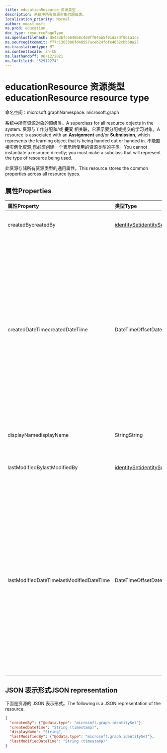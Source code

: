 ```yaml
---
title: educationResource 资源类型
description: 系统中所有资源对象的超级类。
localization_priority: Normal
author: mmast-msft
ms.prod: education
doc_type: resourcePageType
ms.openlocfilehash: d5433bfc5648b8c4d0ff04ab5f91da7df0b1a1c5
ms.sourcegitcommit: f77c1385306fd40557aceb24fdfe4832cbb60a27
ms.translationtype: MT
ms.contentlocale: zh-CN
ms.lasthandoff: 06/12/2021
ms.locfileid: "52912274"
---
```

# <a name="educationresource-resource-type"></a><span data-ttu-id="c2963-103">educationResource 资源类型</span><span class="sxs-lookup"><span data-stu-id="c2963-103">educationResource resource type</span></span>

<span data-ttu-id="c2963-104">命名空间：microsoft.graph</span><span class="sxs-lookup"><span data-stu-id="c2963-104">Namespace: microsoft.graph</span></span>

<span data-ttu-id="c2963-105">系统中所有资源对象的超级类。</span><span class="sxs-lookup"><span data-stu-id="c2963-105">A superclass for all resource objects in the system.</span></span> <span data-ttu-id="c2963-106">资源与工作分配和/或 **提交** 相关联，它表示要分配或提交的学习对象。</span><span class="sxs-lookup"><span data-stu-id="c2963-106">A resource is associated with an **Assignment** and/or **Submission**, which represents the learning object that is being handed out or handed in.</span></span> <span data-ttu-id="c2963-107">不能直接实例化资源;您必须创建一个表示所使用的资源类型的子类。</span><span class="sxs-lookup"><span data-stu-id="c2963-107">You cannot instantiate a resource directly; you must make a subclass that will represent the type of resource being used.</span></span>

<span data-ttu-id="c2963-108">此资源存储所有资源类型的通用属性。</span><span class="sxs-lookup"><span data-stu-id="c2963-108">This resource stores the common properties across all resource types.</span></span>


## <a name="properties"></a><span data-ttu-id="c2963-109">属性</span><span class="sxs-lookup"><span data-stu-id="c2963-109">Properties</span></span>
| <span data-ttu-id="c2963-110">属性</span><span class="sxs-lookup"><span data-stu-id="c2963-110">Property</span></span>     | <span data-ttu-id="c2963-111">类型</span><span class="sxs-lookup"><span data-stu-id="c2963-111">Type</span></span>   |<span data-ttu-id="c2963-112">说明</span><span class="sxs-lookup"><span data-stu-id="c2963-112">Description</span></span>|
|:---------------|:--------|:----------|
|<span data-ttu-id="c2963-113">createdBy</span><span class="sxs-lookup"><span data-stu-id="c2963-113">createdBy</span></span>|[<span data-ttu-id="c2963-114">identitySet</span><span class="sxs-lookup"><span data-stu-id="c2963-114">identitySet</span></span>](identityset.md)|<span data-ttu-id="c2963-115">创建资源的人。</span><span class="sxs-lookup"><span data-stu-id="c2963-115">The individual who created the resource.</span></span>|
|<span data-ttu-id="c2963-116">createdDateTime</span><span class="sxs-lookup"><span data-stu-id="c2963-116">createdDateTime</span></span>|<span data-ttu-id="c2963-117">DateTimeOffset</span><span class="sxs-lookup"><span data-stu-id="c2963-117">DateTimeOffset</span></span>|<span data-ttu-id="c2963-118">创建资源的时间。</span><span class="sxs-lookup"><span data-stu-id="c2963-118">Moment in time when the resource was created.</span></span> <span data-ttu-id="c2963-119">时间戳类型表示采用 ISO 8601 格式的日期和时间信息，始终采用 UTC 时区。</span><span class="sxs-lookup"><span data-stu-id="c2963-119">The Timestamp type represents date and time information using ISO 8601 format and is always in UTC time.</span></span> <span data-ttu-id="c2963-120">例如，2014 年 1 月 1 日午夜 UTC 为 `2014-01-01T00:00:00Z`</span><span class="sxs-lookup"><span data-stu-id="c2963-120">For example, midnight UTC on Jan 1, 2014 is `2014-01-01T00:00:00Z`</span></span>|
|<span data-ttu-id="c2963-121">displayName</span><span class="sxs-lookup"><span data-stu-id="c2963-121">displayName</span></span>|<span data-ttu-id="c2963-122">String</span><span class="sxs-lookup"><span data-stu-id="c2963-122">String</span></span>|<span data-ttu-id="c2963-123">资源的显示名称。</span><span class="sxs-lookup"><span data-stu-id="c2963-123">Display name of resource.</span></span>|
|<span data-ttu-id="c2963-124">lastModifiedBy</span><span class="sxs-lookup"><span data-stu-id="c2963-124">lastModifiedBy</span></span>|[<span data-ttu-id="c2963-125">identitySet</span><span class="sxs-lookup"><span data-stu-id="c2963-125">identitySet</span></span>](identityset.md)|<span data-ttu-id="c2963-126">最后一个修改资源的用户。</span><span class="sxs-lookup"><span data-stu-id="c2963-126">The last user to modify the resource.</span></span>|
|<span data-ttu-id="c2963-127">lastModifiedDateTime</span><span class="sxs-lookup"><span data-stu-id="c2963-127">lastModifiedDateTime</span></span>|<span data-ttu-id="c2963-128">DateTimeOffset</span><span class="sxs-lookup"><span data-stu-id="c2963-128">DateTimeOffset</span></span>|<span data-ttu-id="c2963-129">上次修改资源的时间。</span><span class="sxs-lookup"><span data-stu-id="c2963-129">Moment in time when the resource was last modified.</span></span>  <span data-ttu-id="c2963-130">时间戳类型表示采用 ISO 8601 格式的日期和时间信息，始终采用 UTC 时区。</span><span class="sxs-lookup"><span data-stu-id="c2963-130">The Timestamp type represents date and time information using ISO 8601 format and is always in UTC time.</span></span> <span data-ttu-id="c2963-131">例如，2014 年 1 月 1 日午夜 UTC 为 `2014-01-01T00:00:00Z`。</span><span class="sxs-lookup"><span data-stu-id="c2963-131">For example, midnight UTC on Jan 1, 2014 is `2014-01-01T00:00:00Z`.</span></span>|

## <a name="json-representation"></a><span data-ttu-id="c2963-132">JSON 表示形式</span><span class="sxs-lookup"><span data-stu-id="c2963-132">JSON representation</span></span>

<span data-ttu-id="c2963-133">下面是资源的 JSON 表示形式。</span><span class="sxs-lookup"><span data-stu-id="c2963-133">The following is a JSON representation of the resource.</span></span>

<!-- {
  "blockType": "resource",
  "optionalProperties": [

  ],
  "@odata.type": "microsoft.graph.educationResource"
}-->

```json
{
  "createdBy": {"@odata.type": "microsoft.graph.identitySet"},
  "createdDateTime": "String (timestamp)",
  "displayName": "String",
  "lastModifiedBy": {"@odata.type": "microsoft.graph.identitySet"},
  "lastModifiedDateTime": "String (timestamp)"
}

```

<!-- uuid: 8fcb5dbc-d5aa-4681-8e31-b001d5168d79
2015-10-25 14:57:30 UTC -->
<!--
{
  "type": "#page.annotation",
  "description": "educationResource resource",
  "keywords": "",
  "section": "documentation",
  "tocPath": "",
  "suppressions": []
}
-->



